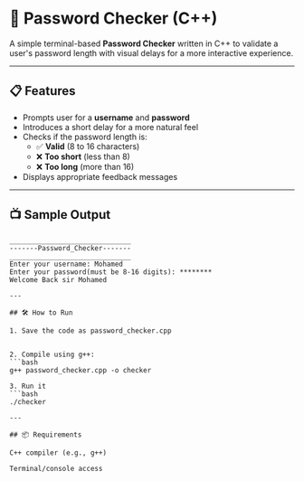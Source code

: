 # 🔐 Password Checker (C++)

A simple terminal-based **Password Checker** written in C++ to validate a user's password length with visual delays for a more interactive experience.

---

## 📋 Features

- Prompts user for a **username** and **password**
- Introduces a short delay for a more natural feel
- Checks if the password length is:
  - ✅ **Valid** (8 to 16 characters)
  - ❌ **Too short** (less than 8)
  - ❌ **Too long** (more than 16)
- Displays appropriate feedback messages

---

## 📺 Sample Output

```text
______________________________
-------Password_Checker-------
______________________________
Enter your username: Mohamed
Enter your password(must be 8-16 digits): ********
Welcome Back sir Mohamed

---

## 🛠️ How to Run

1. Save the code as password_checker.cpp


2. Compile using g++:
```bash
g++ password_checker.cpp -o checker

3. Run it
```bash
./checker

---

## 📦 Requirements

C++ compiler (e.g., g++)

Terminal/console access